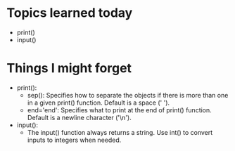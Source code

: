 # Topics learned today
- print()
- input()

# Things I might forget
- print():
    - sep(): Specifies how to separate the objects if there is more than one in a given print() function. Default is a space (' ').
    - end='end': Specifies what to print at the end of print() function. Default is a newline character ('\n').
- input():
    - The input() function always returns a string. Use int() to convert inputs to integers when needed.

